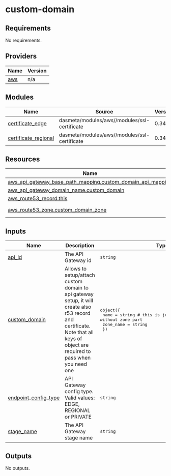 # custom-domain

<!-- BEGINNING OF PRE-COMMIT-TERRAFORM DOCS HOOK -->
## Requirements

No requirements.

## Providers

| Name | Version |
|------|---------|
| <a name="provider_aws"></a> [aws](#provider\_aws) | n/a |

## Modules

| Name | Source | Version |
|------|--------|---------|
| <a name="module_certificate_edge"></a> [certificate\_edge](#module\_certificate\_edge) | dasmeta/modules/aws//modules/ssl-certificate | 0.34.0 |
| <a name="module_certificate_regional"></a> [certificate\_regional](#module\_certificate\_regional) | dasmeta/modules/aws//modules/ssl-certificate | 0.34.0 |

## Resources

| Name | Type |
|------|------|
| [aws_api_gateway_base_path_mapping.custom_domain_api_mapping](https://registry.terraform.io/providers/hashicorp/aws/latest/docs/resources/api_gateway_base_path_mapping) | resource |
| [aws_api_gateway_domain_name.custom_domain](https://registry.terraform.io/providers/hashicorp/aws/latest/docs/resources/api_gateway_domain_name) | resource |
| [aws_route53_record.this](https://registry.terraform.io/providers/hashicorp/aws/latest/docs/resources/route53_record) | resource |
| [aws_route53_zone.custom_domain_zone](https://registry.terraform.io/providers/hashicorp/aws/latest/docs/data-sources/route53_zone) | data source |

## Inputs

| Name | Description | Type | Default | Required |
|------|-------------|------|---------|:--------:|
| <a name="input_api_id"></a> [api\_id](#input\_api\_id) | The API Gateway id | `string` | n/a | yes |
| <a name="input_custom_domain"></a> [custom\_domain](#input\_custom\_domain) | Allows to setup/attach custom domain to api gateway setup, it will create also r53 record and certificate. Note that all keys of object are required to pass when you need one | <pre>object({<br>    name      = string # this is just first part of domain without zone part<br>    zone_name = string<br>  })</pre> | <pre>{<br>  "name": "",<br>  "zone_name": ""<br>}</pre> | no |
| <a name="input_endpoint_config_type"></a> [endpoint\_config\_type](#input\_endpoint\_config\_type) | API Gateway config type. Valid values: EDGE, REGIONAL or PRIVATE | `string` | `"REGIONAL"` | no |
| <a name="input_stage_name"></a> [stage\_name](#input\_stage\_name) | The API Gateway stage name | `string` | n/a | yes |

## Outputs

No outputs.
<!-- END OF PRE-COMMIT-TERRAFORM DOCS HOOK -->
